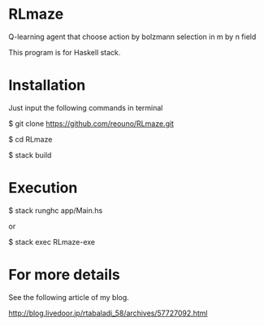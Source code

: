 # RLmaze
Q-learning agent that choose action by bolzmann selection in m by n field

This program is for Haskell stack.
 
 
Installation
============

Just input the following commands in terminal

$ git clone https://github.com/reouno/RLmaze.git

$ cd RLmaze

$ stack build

Execution
=========

$ stack runghc app/Main.hs

or

$ stack exec RLmaze-exe

For more details
================

See the following article of my blog.

http://blog.livedoor.jp/rtabaladi_58/archives/57727092.html

